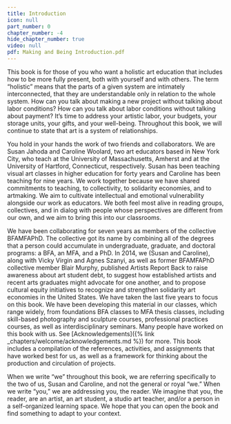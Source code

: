 ```yaml
---
title: Introduction
icon: null
part_number: 0
chapter_number: -4
hide_chapter_number: true
video: null
pdf: Making and Being Introduction.pdf
---
```


This book is for those of you who want a holistic art education that includes how to be more fully present, both with yourself and with others. The term “holistic” means that the parts of a given system are intimately interconnected, that they are understandable only in relation to the whole system. How can you talk about making a new project without talking about labor conditions? How can you talk about labor conditions without talking about payment? It’s time to address your artistic labor, your budgets, your storage units, your gifts, and your well-being. Throughout this book, we will continue to state that art is a system of relationships. 

You hold in your hands the work of two friends and collaborators. We are Susan Jahoda and Caroline Woolard, two art educators based in New York City, who teach at the University of Massachusetts, Amherst and at the University of Hartford, Connecticut, respectively. Susan has been teaching visual art classes in higher education for forty years and Caroline has been teaching for nine years. We work together because we have shared commitments to teaching, to collectivity, to solidarity economies, and to artmaking. We aim to cultivate intellectual and emotional vulnerability alongside our work as educators. We both feel most alive in reading groups, collectives, and in dialog with people whose perspectives are different from our own, and we aim to bring this into our classrooms. 

We have been collaborating for seven years as members of the collective BFAMFAPhD. The collective got its name by combining all of the degrees that a person could accumulate in undergraduate, graduate, and doctoral programs: a BFA, an MFA, and a PhD. In 2014, we (Susan and Caroline), along with Vicky Virgin and Agnes Szanyi, as well as former BFAMFAPhD collective member Blair Murphy, published Artists Report Back to raise awareness about art student debt, to suggest how established artists and recent arts graduates might advocate for one another, and to propose cultural equity initiatives to recognize and strengthen solidarity art economies in the United States. We have taken the last five years to focus on this book. We have been developing this material in our classes, which range widely, from foundations BFA classes to MFA thesis classes, including skill-based photography and sculpture courses, professional practices courses, as well as interdisciplinary seminars. Many people have worked on this book with us. See [Acknowledgements]({% link _chapters/welcome/acknowledgements.md %}) for more. This book includes a compilation of the references, activities, and assignments that have worked best for us, as well as a framework for thinking about the production and circulation of projects. 

When we write “we” throughout this book, we are referring specifically to the two of us, Susan and Caroline, and not the general or royal “we.” When we write “you,” we are addressing you, the reader. We imagine that you, the reader, are an artist, an art student, a studio art teacher, and/or a person in a self-organized learning space. We hope that you can open the book and find something to adapt to your context. 
